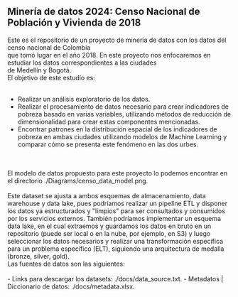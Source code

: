 ## Minería de datos 2024: Censo Nacional de Población y Vivienda de 2018

Este es el repositorio de un proyecto de minería de datos con los datos del censo nacional de Colombia</br >
que tomó lugar en el año 2018. En este proyecto nos enfocaremos en estudiar los datos correspondientes a las ciudades</br >
de Medellín y Bogotá. 
</br >
El objetivo de este estudio es:</br >
</br >
- Realizar un análisis exploratorio de los datos.
- Realizar el procesamiento de datos necesario para crear indicadores de pobreza basado en varias variables, utilizando métodos de reducción de dimensionalidad para crear estas componentes mencionadas.
- Encontrar patrones en la distribución espacial de los indicadores de pobreza en ambas ciudades utilizando modelos de Machine Learning y comparar cómo se presenta este fenómeno en las dos urbes.
</br >
</br >
El modelo de datos propuesto para este proyecto lo podemos encontrar en el directorio ./Diagrams/censo_data_model.png.
</br >
</br >
Este dataset se ajusta a ambos esquemas de almacenamiento, data warehouse y data lake, pues podríamos realizar un pipeline ETL y disponer los datos ya estructurados y "limpios" para ser consultados y consumidos por los servicios externos. También podríamos implementar un esquema data lake, en el cual extraemos y guardamos los datos en bruto en un repositorio (puede ser local o en la nube, por ejemplo, en S3) y luego seleccionar los datos necesarios y realizar una transformación específica para un problema específico (ELT), siguiendo una arquitectura de medalla (bronze, silver, gold). 
</br >
Las fuentes de datos son las siguientes:
</br >
</br >
- Links para descargar los datasets: ./docs/data_source.txt.
- Metadatos | Diccionario de datos: ./docs/metadata.xlsx.
